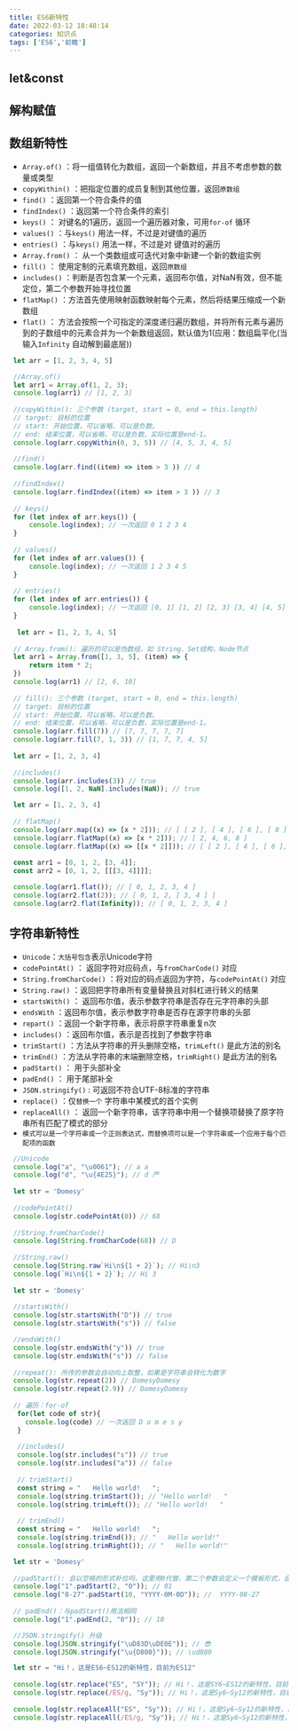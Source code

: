 ```yaml
---
title: ES6新特性
date: 2022-03-12 18:48:14
categories: 知识点
tags: ['ES6','前瞻']
---
```


## let&const



## 解构赋值



## 数组新特性

- `Array.of()` ：将一组值转化为数组，返回一个新数组，并且不考虑参数的数量或类型
- `copyWithin()` ：把指定位置的成员复制到其他位置，返回`原数组`
- `find()` ：返回第一个符合条件的值
- `findIndex()` ：返回第一个符合条件的索引
- `keys()` ： 对键名的1遍历，返回一个遍历器对象，可用`for-of` 循环
- `values()` ：与`keys()` 用法一样，不过是对键值的遍历
- `entries()` ：与`keys()` 用法一样，不过是对 键值对的遍历
- `Array.from()` ： 从一个类数组或可迭代对象中新建一个新的数组实例
- `fill()` ： 使用定制的元素填充数组，返回`原数组`
- `includes()` ：判断是否包含某一个元素，返回布尔值，对NaN有效，但不能定位，第二个参数开始寻找位置
- `flatMap()` ：方法首先使用映射函数映射每个元素，然后将结果压缩成一个新数组
- `flat()` ： 方法会按照一个可指定的深度递归遍历数组，并将所有元素与遍历到的子数组中的元素合并为一个新数组返回，默认值为1(应用：数组扁平化(当输入`Infinity` 自动解到最底层))

```js
 let arr = [1, 2, 3, 4, 5]

 //Array.of()
 let arr1 = Array.of(1, 2, 3);
 console.log(arr1) // [1, 2, 3]
 
 //copyWithin(): 三个参数 (target, start = 0, end = this.length)
 // target: 目标的位置
 // start: 开始位置，可以省略，可以是负数。
 // end: 结束位置，可以省略，可以是负数，实际位置是end-1。
 console.log(arr.copyWithin(0, 3, 5)) // [4, 5, 3, 4, 5]
 
 //find()
 console.log(arr.find((item) => item > 3 )) // 4
 
 //findIndex()
 console.log(arr.findIndex((item) => item > 3 )) // 3
 
 // keys()
 for (let index of arr.keys()) {
     console.log(index); // 一次返回 0 1 2 3 4
 }
 
 // values()
 for (let index of arr.values()) {
     console.log(index); // 一次返回 1 2 3 4 5
 }
 
 // entries()
 for (let index of arr.entries()) {
     console.log(index); // 一次返回 [0, 1] [1, 2] [2, 3] [3, 4] [4, 5]
 }
 
  let arr = [1, 2, 3, 4, 5]
 
 // Array.from(): 遍历的可以是伪数组，如 String、Set结构，Node节点
 let arr1 = Array.from([1, 3, 5], (item) => {
     return item * 2;
 })
 console.log(arr1) // [2, 6, 10] 
 
 // fill(): 三个参数 (target, start = 0, end = this.length)
 // target: 目标的位置
 // start: 开始位置，可以省略，可以是负数。
 // end: 结束位置，可以省略，可以是负数，实际位置是end-1。
 console.log(arr.fill(7)) // [7, 7, 7, 7, 7]
 console.log(arr.fill(7, 1, 3)) // [1, 7, 7, 4, 5]
 
 let arr = [1, 2, 3, 4]
 
 //includes()
 console.log(arr.includes(3)) // true
 console.log([1, 2, NaN].includes(NaN)); // true

 let arr = [1, 2, 3, 4]
 
 // flatMap()
 console.log(arr.map((x) => [x * 2])); // [ [ 2 ], [ 4 ], [ 6 ], [ 8 ] ]
 console.log(arr.flatMap((x) => [x * 2])); // [ 2, 4, 6, 8 ]
 console.log(arr.flatMap((x) => [[x * 2]])); // [ [ 2 ], [ 4 ], [ 6 ], [ 8 ] ]
 
 const arr1 = [0, 1, 2, [3, 4]];
 const arr2 = [0, 1, 2, [[[3, 4]]]];

 console.log(arr1.flat()); // [ 0, 1, 2, 3, 4 ]
 console.log(arr2.flat(2)); // [ 0, 1, 2, [ 3, 4 ] ]
 console.log(arr2.flat(Infinity)); // [ 0, 1, 2, 3, 4 ]
```

## 字符串新特性

- `Unicode`：`大括号包含`表示Unicode字符
- `codePointAt()` ： 返回字符对应码点，与`fromCharCode()` 对应
- `String.fromCharCode()` ：将对应的码点返回为字符，与`codePointAt()` 对应
- `String.raw()` ：返回把字符串所有变量替换且对斜杠进行转义的结果
- `startsWith()` ： 返回布尔值，表示参数字符串是否存在元字符串的头部
- `endsWith` ：返回布尔值，表示参数字符串是否存在源字符串的头部
- `repart()` ：返回一个新字符串，表示将原字符串重复n次
- `includes()` ：返回布尔值，表示是否找到了参数字符串
- `trimStart()` ：方法从字符串的开头删除空格，`trimLeft()` 是此方法的别名
- `trimEnd()` ：方法从字符串的末端删除空格，`trimRight()` 是此方法的别名
- `padStart()` ： 用于头部补全
- `padEnd()` ： 用于尾部补全
- `JSON.stringify()` : 可返回不符合UTF-8标准的字符串
- `replace()` ：仅`替换一个` 字符串中某模式的首个实例
- `replaceAll()` ： 返回一个新字符串，该字符串中用一个替换项替换了原字符串所有匹配了模式的部分
- `模式可以是一个字符串或一个正则表达式，而替换项可以是一个字符串或一个应用于每个匹配项的函数`

```js
 //Unicode
 console.log("a", "\u0061"); // a a
 console.log("d", "\u{4E25}"); // d 严
 
 let str = 'Domesy'
 
 //codePointAt()
 console.log(str.codePointAt(0)) // 68
 
 //String.fromCharCode()
 console.log(String.fromCharCode(68)) // D
 
 //String.raw()
 console.log(String.raw`Hi\n${1 + 2}`); // Hi\n3
 console.log(`Hi\n${1 + 2}`); // Hi 3
 
 let str = 'Domesy'
 
 //startsWith()
 console.log(str.startsWith("D")) // true
 console.log(str.startsWith("s")) // false

 //endsWith()
 console.log(str.endsWith("y")) // true
 console.log(str.endsWith("s")) // false
 
 //repeat(): 所传的参数会自动向上取整，如果是字符串会转化为数字
 console.log(str.repeat(2)) // DomesyDomesy
 console.log(str.repeat(2.9)) // DomesyDomesy
 
 // 遍历：for-of
  for(let code of str){
    console.log(code) // 一次返回 D o m e s y
  }
  
  //includes()
  console.log(str.includes("s")) // true
  console.log(str.includes("a")) // false
  
  // trimStart()
  const string = "   Hello world!   ";
  console.log(string.trimStart()); // "Hello world!   "
  console.log(string.trimLeft()); // "Hello world!   "
  
  // trimEnd()
  const string = "   Hello world!   ";
  console.log(string.trimEnd()); // "   Hello world!"
  console.log(string.trimRight()); // "   Hello world!"

 let str = 'Domesy'
 
 //padStart(): 会以空格的形式补位吗，这里用0代替，第二个参数会定义一个模板形式，会以模板进行替换
 console.log("1".padStart(2, "0")); // 01
 console.log("8-27".padStart(10, "YYYY-0M-0D")); //  YYYY-08-27
  
 // padEnd()：与padStart()用法相同
 console.log("1".padEnd(2, "0")); // 10

 //JSON.stringify() 升级
 console.log(JSON.stringify("\uD83D\uDE0E")); // 😎
 console.log(JSON.stringify("\u{D800}")); // \ud800

 let str = "Hi！，这是ES6~ES12的新特性，目前为ES12"
 
 console.log(str.replace("ES", "SY")); // Hi！，这是SY6~ES12的新特性，目前为ES12
 console.log(str.replace(/ES/g, "Sy")); // Hi！，这是Sy6~Sy12的新特性，目前为Sy12
 
 console.log(str.replaceAll("ES", "Sy")); // Hi！，这是Sy6~Sy12的新特性，目前为Sy12
 console.log(str.replaceAll(/ES/g, "Sy")); // Hi！，这是Sy6~Sy12的新特性，目前为Sy12


```

